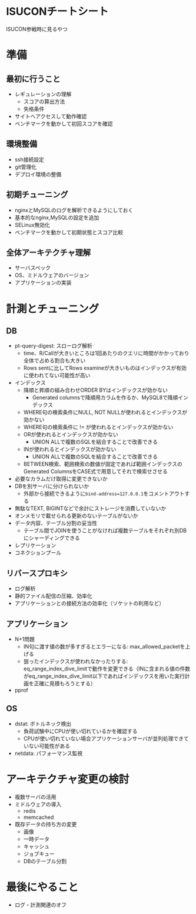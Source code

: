 # ISUCONチートシート

ISUCON参戦時に見るやつ
# 準備
## 最初に行うこと

- レギュレーションの理解
    - スコアの算出方法
    - 失格条件
- サイトへアクセスして動作確認
- ベンチマークを動かして初回スコアを確認

## 環境整備

- ssh接続設定
- git管理化
- デプロイ環境の整備

## 初期チューニング

- nginxとMySQLのログを解析できるようにしておく
- 基本的なnginx,MySQLの設定を追加
- SELinux無効化
- ベンチマークを動かして初期状態とスコア比較

## 全体アーキテクチャ理解

- サーバスペック
- OS、ミドルウェアのバージョン
- アプリケーションの実装

# 計測とチューニング

## DB

- pt-query-digest: スローログ解析
    - time、R/Callが大きいところは1回あたりのクエリに時間がかかっており全体で占める割合も大きい
    - Rows sentに比してRows examineが大きいものはインデックスが有効に使われてない可能性が高い
- インデックス
    - 降順と昇順の組み合わせORDER BYはインデックスが効かない
        - Generated columnsで降順用カラムを作るか、MySQL8で降順インデックス
    - WHERE句の検索条件にNULL, NOT NULLが使われるとインデックスが効かない
    - WHERE句の検索条件に != が使われるとインデックスが効かない
    - ORが使われるとインデックスが効かない
        - UNION ALLで複数のSQLを結合することで改善できる
    - INが使われるとインデックスが効かない
        - UNION ALLで複数のSQLを結合することで改善できる
    - BETWEEN検索、範囲検索の数値が固定であれば範囲インデックスのGenerated ColumnsをCASE式で用意してそれで検索せさせる
- 必要なカラムだけ取得に変更できないか
- DBを別サーバに分けられないか
    - 外部から接続できるように`bind-address=127.0.0.1`をコメントアウトする
- 無駄なTEXT, BIGINTなどで余計にストレージを消費していないか
- オンメモリで載せられる更新のないテーブルがないか
- データ内容、テーブル分割の妥当性
    - テーブル間でJOINを使うことがなければ複数テーブルをそれぞれ別DBにシャーディングできる
- レプリケーション
- コネクションプール

## リバースプロキシ

- ログ解析
- 静的ファイル配信の圧縮、効率化
- アプリケーションとの接続方法の効率化（ソケットの利用など）

## アプリケーション

- N+1問題
    - IN句に渡す値の数が多すぎるとエラーになる: max_allowed_packetを上げる
    - 狙ったインデックスが使われなかったりする: eq_range_index_dive_limitで動作を変更できる（INに含まれる値の件数がeq_range_index_dive_limit以下であればインデックスを用いた実行計画を正確に見積もろうとする）
- pprof

## OS

- dstat: ボトルネック検出
    - 負荷試験中にCPUが使い切れているかを確認する
    - CPUが使い切れていない場合アプリケーションサーバが並列処理できていない可能性がある
- netdata: パフォーマンス監視

# アーキテクチャ変更の検討

- 複数サーバの活用
- ミドルウェアの導入
    - redis
    - memcached
- 既存データの持ち方の変更
    - 画像
    - 一時データ
    - キャッシュ
    - ジョブキュー
    - DBのテーブル分割

# 最後にやること

- ログ・計測関連のオフ

